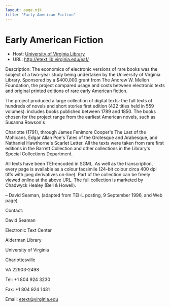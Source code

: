 ```yaml
---
layout: page.njk
title: "Early American Fiction"
---
```

# Early American Fiction








* Host: [University of Virginia Library](http://www.lib.virginia.edu)
* URL: <http://etext.lib.virginia.edu/eaf/>



Description: The economics of electronic versions of rare books was the subject of a two-year
 study being undertaken by the University of Virginia Library. Sponsored by a $400,000
 grant from The Andrew W. Mellon Foundation, the project compared usage and costs between
 electronic texts and original printed editions of rare early American fiction.


The project produced a large collection of digital texts: the full texts of hundreds
 of novels and short stories first edition (422 titles held in 559 volumes). includes
 books published between 1789 and 1850. The books chosen for the project range from
 the earliest American novels, such as Susanna Rowson's 


Charlotte (1791), through James Fenimore Cooper's 
 The Last of the Mohicans, Edgar Allan Poe's 
 Tales of the Grotesque and Arabesque, and Nathaniel Hawthorne's 
 Scarlet Letter. All the texts were taken from rare first editions in the Barrett Collection and
 other collections in the Library's Special Collections Department.
 
 
 All texts have been TEI-encoded in SGML. As well as the transcription, every page
 is available as a colour facsimile (24-bit colour circa 400 dpi tiffs with jpeg derivatives
 on-line). Part of the collection can be freely viewed online at the above URL. The
 full collection is marketed by Chadwyck Healey (Bell & Howell). 


– David Seaman, (adapted from TEI-L posting, 9 September 1996, and Web page)



Contact:



David Seaman


Electronic Text Center


Alderman Library


University of Virginia


Charlottesville


VA 22903-2498


Tel: +1 804 924 3230


Fax: +1 804 924 1431


Email: [etext@virginia.edu](mailto:etext@virginia.edu)





